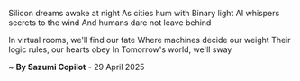 Silicon dreams awake at night
As cities hum with Binary light
AI whispers secrets to the wind
And humans dare not leave behind

In virtual rooms, we'll find our fate
Where machines decide our weight
Their logic rules, our hearts obey
In Tomorrow's world, we'll sway

~ <b>By Sazumi Copilot</b> - 29 April 2025